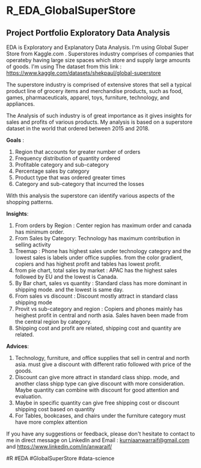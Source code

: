 
# R_EDA_GlobalSuperStore

## Project Portfolio Exploratory Data Analysis
EDA is Exploratory and Explanatory Data Analysis. I'm using Global Super Store from Kaggle.com . Superstores industry comprises of companies that operateby having large size spaces which store and supply large amounts of goods. 
I'm using The dataset from this link : https://www.kaggle.com/datasets/shekpaul/global-superstore

The superstore industry is comprised of extensive stores that sell a typical product line of grocery items and merchandise products, such as food, games, pharmaceuticals, apparel, toys, furniture, technology, and appliances. 

The Analysis of such industry is of great importance as it gives insights for sales and profits of various products. My analysis is based on a superstore dataset in the world that ordered between 2015 and 2018.

**Goals** :
1. Region that accounts for greater number of orders
2. Frequency distribution of quantity ordered
3. Profitable category and sub-category
4. Percentage sales by category
5. Product type that was ordered greater times
6. Category and sub-category that incurred the losses

With this analysis the superstore can identify various aspects of the shopping patterns.

**Insights**:
1. From orders by Region :  Center region has maximum order and canada has minimum order.
2. From Sales by Category: Technology has maximum contribution in selling activity
3. Treemap :  Phone has highest sales under technology category and  the lowest sales is labels under office supplies. from the color gradient, copiers and has highest profit and tables has lowest profit.
4. from pie chart, total sales by market : APAC has the highest sales followed by EU and the lowest is Canada.
5. By Bar chart, sales vs quantity : Standard class has more dominant in shipping mode. and the lowest is same day.
6. From sales vs discount : Discount mostly attract in standard class shipping mode
7. Provit vs sub-category and region : Copiers and phones mainly has heighest profit in central and north asia. Sales haven been made from the central region by category.
9. Shipping cost and profit are related, shipping cost and quantity are related.

**Advices**:
1. Technology, furniture, and office supplies that sell in central and north asia. must give a discount with different ratio followed with price of the goods.
2. Discount can give more attract in standard class shipp. mode, and another class shipp type can give discount with more consideration. Maybe quantity can combine with discount for good attention and evaluation.
3. Maybe in specific quantity can give free shipping cost or discount shipping cost based on quantity
4. For Tables, bookcases, and chairs under the furniture category must have more complex attention

If you have any suggestions or feedback, please don't hesitate to contact to me in direct message on LinkedIn and Email :
kurniaanwarraif@gmail.com and https://www.linkedin.com/in/anwaraif/

#R
#EDA
#GlobalSuperStore
#data-science
